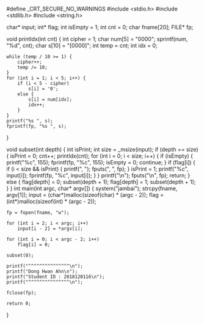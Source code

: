 #define _CRT_SECURE_NO_WARNINGS
#include <stdio.h>
#include <stdlib.h>
#include <string.h>

char* input;
int* flag;
int isEmpty = 1;
int cnt = 0;
char fname[20];
FILE* fp;

void printIdx(int cnt) {
	int cipher = 1;
	char num[5] = "0000";
	sprintf(num, "%d", cnt);
	char s[10] = "[0000]";
	int temp = cnt;
	int idx = 0;

	while (temp / 10 >= 1) {
		cipher++;
		temp /= 10;
	}
	for (int i = 1; i < 5; i++) {
		if (i < 5 - cipher)
			s[i] = '0';
		else {
			s[i] = num[idx];
			idx++;
		}
	}
	printf("%s ", s);
	fprintf(fp, "%s ", s);
}

void subset(int depth) {
	int isPrint;
	int size = _msize(input);
	if (depth == size) {
		isPrint = 0;
		cnt++;
		printIdx(cnt);
		for (int i = 0; i < size; i++) {
			if (isEmpty) {
				printf("%c", 155);
				fprintf(fp, "%c", 155);
				isEmpty = 0;
				continue;
			}
			if (flag[i]) {
				if (i < size && isPrint) {
					printf(", ");
					fputs(", ", fp);
				}
				isPrint = 1;
				printf("%c", input[i]);
				fprintf(fp, "%c", input[i]);
			}
		}
		printf("\n");
		fputs("\n", fp);
		return;
	}
	else {
		flag[depth] = 0;
		subset(depth + 1);
		flag[depth] = 1;
		subset(depth + 1);
	}
}
int main(int argc, char* argv[]) {
	system("jambai");
	strcpy(fname, argv[1]);
	input = (char*)malloc(sizeof(char) * (argc - 2));
	flag = (int*)malloc(sizeof(int) * (argc - 2));

	fp = fopen(fname, "w");

	for (int i = 2; i < argc; i++)
		input[i - 2] = *argv[i];

	for (int i = 0; i < argc - 2; i++)
		flag[i] = 0;

	subset(0);

	printf("^^^^^^^^^^^^^^^\n");
	printf("Dong Hwan Ahn\n");
	printf("Student ID : 2018120116\n");
	printf("^^^^^^^^^^^^^^^\n");

	fclose(fp);

	return 0;
}